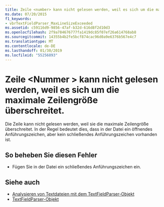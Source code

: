 ```yaml
---
title: Zeile <number> kann nicht gelesen werden, weil es sich um die maximale Zeilengröße überschreitet.
ms.date: 07/20/2015
f1_keywords:
- vbrTextFieldParser_MaxLineSizeExceeded
ms.assetid: c59116d9-9856-47af-b32d-616d8f2d10d3
ms.openlocfilehash: 2f9a784676777fa1419dc85f07ef26a614768ab8
ms.sourcegitcommit: 14355b4b2fe5bcf874cac96d0a9e6376b567e4c7
ms.translationtype: MT
ms.contentlocale: de-DE
ms.lasthandoff: 01/30/2019
ms.locfileid: "55256893"
---
```

# <a name="line-number-cannot-be-read-because-it-exceeds-the-maximum-line-size"></a>Zeile \<Nummer > kann nicht gelesen werden, weil es sich um die maximale Zeilengröße überschreitet.
Die Zeile kann nicht gelesen werden, weil sie die maximale Zeilengröße überschreitet. In der Regel bedeutet dies, dass in der Datei ein öffnendes Anführungszeichen, aber kein schließendes Anführungszeichen vorhanden ist.  
  
## <a name="to-correct-this-error"></a>So beheben Sie diesen Fehler  
  
-   Fügen Sie in der Datei ein schließendes Anführungszeichen ein.  
  
## <a name="see-also"></a>Siehe auch
- [Analysieren von Textdateien mit dem TextFieldParser-Objekt](../../visual-basic/developing-apps/programming/drives-directories-files/parsing-text-files-with-the-textfieldparser-object.md)
- [TextFieldParser-Objekt](../../visual-basic/language-reference/objects/textfieldparser-object.md)
